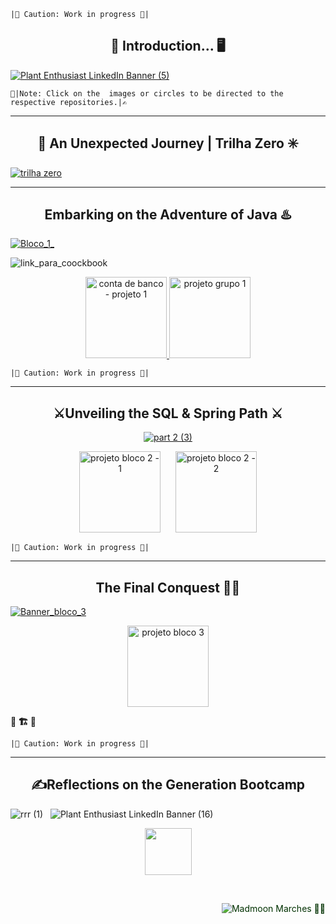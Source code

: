 
``|🚨 Caution: Work in progress 🚨| ``



<h2 align="center">🌳 Introduction... 🖥️</h2>
 
[![Plant Enthusiast LinkedIn Banner (5)](https://github.com/caoslourenco/Generation_Bootcamp_Java/assets/18141491/1bed3821-e8c4-4670-85ff-56c69a4016ea)](https://brazil.generation.org/sao-paulo/pessoa-desenvolvedora-web-2/)

``📍|Note: Click on the  images or circles to be directed to the respective repositories.|✍️ ``

***********************************************************************************************************************
<h2 align="center">🚪 An Unexpected Journey | Trilha Zero ✳️</h2>


[![trilha zero](https://github.com/caoslourenco/Generation_Bootcamp_Java/assets/18141491/b6b4d206-ad1c-43db-981c-a312f1ea7477)](https://github.com/caoslourenco/Generation_Bootcamp_Java/tree/main/Trilha_Zero)

***********************************************************************************************************************
<h2 align="center">Embarking on the Adventure of Java ♨️ </h2>

[![Bloco_1_](https://github.com/caoslourenco/Generation_Bootcamp_Java/assets/18141491/cef0493a-c0ca-47cf-8b44-f47809a4f9e5)](https://github.com/caoslourenco/Generation_Bootcamp_Java/tree/main/Bloco_01)

![link_para_coockbook](https://github.com/caoslourenco/Generation_Bootcamp_Java/assets/18141491/3d5d84d5-52e0-4c97-9288-7673b7319c55)

<p align="center">
  <a href="https://github.com/caoslourenco/contabancaria">
    <img src="https://github.com/caoslourenco/Generation_Bootcamp_Java/assets/18141491/d1800339-5937-4ca1-b23a-c8f06996d805" width="130" alt="conta de banco - projeto 1">
  </a>
  <a href="https://github.com/caoslourenco/contabancaria">
    <img src="https://github.com/caoslourenco/Generation_Bootcamp_Java/assets/18141491/8e5bfcec-11c6-4ded-acd3-1ffa971252ab" width="130" alt="projeto grupo 1">
  </a>
</p>


``|🚨 Caution: Work in progress 🚨| ``
********************************************************************************************************************************
 <h2 align="center">⚔️Unveiling the SQL & Spring Path ⚔️ </h2>

 <p align="center">
  <a href="https://github.com/caoslourenco/Generation_Bootcamp_Java/tree/main/Bloco_02">
    <img src="https://github.com/caoslourenco/Generation_Bootcamp_Java/assets/18141491/7f2b87d3-fc8f-4236-9110-f1ea1e558b9f" alt="part 2 (3)">
  </a>
</p>
 
<p align="center">
  <a href="https://github.com/caoslourenco/Como_the_llama_GameStore" style="display: inline-block; margin-right: 20px;">
    <img src="https://github.com/caoslourenco/Generation_Bootcamp_Java/assets/18141491/5c41f908-538f-4644-bc73-95c239850c52" width="130" alt="projeto bloco 2 - 1">
  </a>
  <a href="https://github.com/caoslourenco/devExplora" style="display: inline-block;">
    <img src="https://github.com/caoslourenco/Generation_Bootcamp_Java/assets/18141491/a7483913-d439-4f41-b814-e68884e470ac" width="130" alt="projeto bloco 2 - 2">
  </a>
</p>

 
``|🚨 Caution: Work in progress 🚨| ``
********************************************************************************************************************************
 <h2 align="center">The Final Conquest 🧙‍♂️</h2>
 

 [![Banner_bloco_3](https://github.com/caoslourenco/Generation_Bootcamp_Java/assets/18141491/4a749720-b8a7-4b3b-827f-233f67f60bd3)](https://github.com/caoslourenco/Generation_Bootcamp_Java/tree/main/Bloco_03)
 

<p align="center">
  <a href="[link_para_projeto_bloco_3]">
    <img src="https://github.com/caoslourenco/Generation_Bootcamp_Java/assets/18141491/b30d0122-b5fb-4779-8508-ad7c2ca0d029" width="130" alt="projeto bloco 3">
  </a>
</p>

**🚧 🏗️ 🚧**

<!-- <div align="left">

In the final installment of my journey, I stand at the threshold of React and the realm of the Final Project, yet the path remains obscured, the quest unfinished.

**Access our project:** **🚧 🏗️ 🚧**

### 🌱 About the project
In this chapter of our saga, we embark on a noble endeavor, a platform committed to...

### 🚀 Challenge
As we venture forth, our path is fraught with challenges, yet we press on, determined to overcome...

### 🎯 Our Mission
Our mission is clear: we seek to...

### 💪 Our Vision
Guided by our unwavering vision, we strive to encourage...
</div> 

### 📜 Our Values
Rooted in our principles, our values ​​are...

</div>

-->


``|🚨 Caution: Work in progress 🚨| ``

********************************************************************************************************************************
 
<h2 align="center">✍️Reflections on the Generation Bootcamp</h2>


![rrr (1)](https://github.com/caoslourenco/Generation_Bootcamp_Java/assets/18141491/6bf9da58-bccc-46d7-8d0a-9b105e978ac2)
&nbsp;
 ![Plant Enthusiast LinkedIn Banner (16)](https://github.com/caoslourenco/Generation_Bootcamp_Java/assets/18141491/03507ddf-2735-40bb-a0b9-949725f10bb0)

<p align="center">
  <a href="https://www.linkedin.com/in/camilla-lourenco/">
    <img src="https://github.com/caoslourenco/Generation_Bootcamp_Java/assets/18141491/87a5bad4-0008-48cc-8f9b-c1559a76cf28" width="75">
  </a>
</p>


&nbsp;
<p align="right" style="color: #003100;">
      <img src="https://komarev.com/ghpvc/?username=clouenc&label=Madmoon+marches+🧙‍♂️&color=003100" alt="Madmoon Marches 🧙‍♂️"/>
  </a>
</p>



